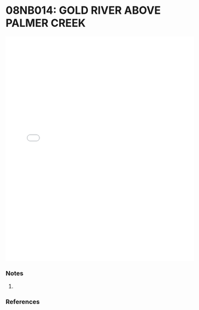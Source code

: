 # 08NB014: GOLD RIVER ABOVE PALMER CREEK

<iframe src="/distribution_estimation/_static/stations/08NB014_fdc.html" width="100%" height="600" frameborder="0"></iframe>

### Notes
1. 

### References

